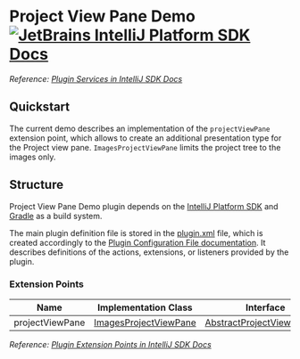 # Project View Pane Demo [![JetBrains IntelliJ Platform SDK Docs](https://jb.gg/badges/docs.svg)][docs]
*Reference: [Plugin Services in IntelliJ SDK Docs][docs:project_view]*

## Quickstart

The current demo describes an implementation of the `projectViewPane` extension point, which allows to create
an additional presentation type for the Project view pane. `ImagesProjectViewPane` limits the project tree to the images
only.

## Structure

Project View Pane Demo
plugin depends on the [IntelliJ Platform SDK][docs] and [Gradle][docs:gradle] as a build system.

The main plugin definition file is stored in the [plugin.xml][file:plugin.xml] file, which is created accordingly
to the [Plugin Configuration File documentation][docs:plugin.xml]. It describes definitions of the actions, extensions,
or listeners provided by the plugin.

### Extension Points

| Name            | Implementation Class                                | Interface                                                    |
| --------------- | --------------------------------------------------- | ------------------------------------------------------------ |
| projectViewPane | [ImagesProjectViewPane][file:ImagesProjectViewPane] | [AbstractProjectViewPSIPane][sdk:AbstractProjectViewPSIPane] |

*Reference: [Plugin Extension Points in IntelliJ SDK Docs][docs:ep]*

[docs]: https://www.jetbrains.org/intellij/sdk/docs
[docs:actions]: https://www.jetbrains.org/intellij/sdk/docs/basics/action_system.html
[docs:project_view]: https://jetbrains.org/intellij/sdk/docs/basics/project_view.html
[docs:ep]: https://www.jetbrains.org/intellij/sdk/docs/basics/plugin_structure/plugin_extension_points.html
[docs:gradle]: https://www.jetbrains.org/intellij/sdk/docs/tutorials/build_system.html
[docs:plugin.xml]: https://www.jetbrains.org/intellij/sdk/docs/basics/plugin_structure/plugin_configuration_file.html
[docs:listeners]: https://jetbrains.org/intellij/sdk/docs/basics/plugin_structure/plugin_listeners.html

[file:plugin.xml]: ./src/main/resources/META-INF/plugin.xml
[file:ImagesProjectViewPane]: ./src/main/java/org/intellij/sdk/view/pane/ImagesProjectViewPane.java

[sdk:AbstractProjectViewPSIPane]: upsource:///platform/lang-impl/src/com/intellij/ide/projectView/impl/AbstractProjectViewPSIPane.java
